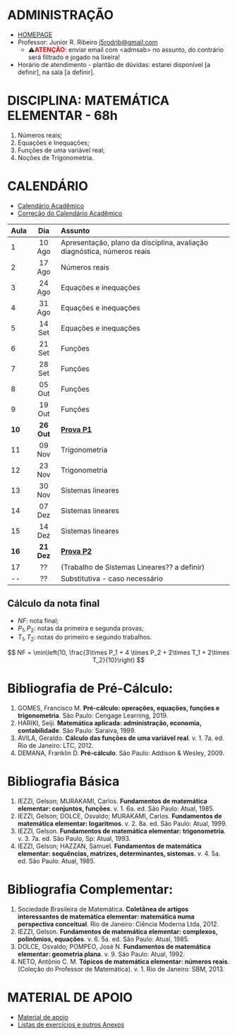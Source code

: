 <script type="text/x-mathjax-config">
MathJax.Hub.Config({tex2jax: {inlineMath: [['$','$'], ['\\(','\\)']]}});
</script>
<script type="text/javascript"
src="https://cdnjs.cloudflare.com/ajax/libs/mathjax/2.7.7/MathJax.js?config=TeX-AMS-MML_HTMLorMML">
</script>

# ADMINISTRAÇÃO
- [HOMEPAGE](https://esan.ufms.br/administracao-esan)
- Professor: Junior R. Ribeiro [j5rodrib@gmail.com](mailto:j5rodrib@gmail.com)
    - ⚠️<strong style="color:#ff0000;">ATENÇÃO</strong>: enviar email com \<admsab\> no assunto, do contrário será filtrado e jogado na lixeira!
- Horário de atendimento - plantão de dúvidas: estarei disponível [a definir], na sala [a definir].

# DISCIPLINA: MATEMÁTICA ELEMENTAR - 68h
1. Números reais;
2. Equações e Inequações;
3. Funções de uma variável real;
4. Noções de Trigonometria.

# CALENDÁRIO
- [Calendário Acadêmico](https://prograd.ufms.br/files/2023/08/Calendario2024-RESOLUCAO-COUN-n-294-de-25-08-2023.pdf)
- [Correção do Calendário Acadêmico](https://boletimoficial.ufms.br/bse/publicacao?id=526856)


| Aula   |    Dia     | Assunto                                                                 |
| :----- | :--------: | :---------------------------------------------------------------------- |
| 1      |   10 Ago   | Apresentação, plano da disciplina, avaliação diagnóstica, números reais |
| 2      |   17 Ago   | Números reais                                                           |
| 3      |   24 Ago   | Equações e inequações                                                   |
| 4      |   31 Ago   | Equações e inequações                                                   |
| 5      |   14 Set   | Equações e inequações                                                   |
| 6      |   21 Set   | Funções                                                                 |
| 7      |   28 Set   | Funções                                                                 |
| 8      |   05 Out   | Funções                                                                 |
| 9      |   19 Out   | Funções                                                                 |
| **10** | **26 Out** | [**Prova P1**](.)                                                       |
| 11     |   09 Nov   | Trigonometria                                                           |
| 12     |   23 Nov   | Trigonometria                                                           |
| 13     |   30 Nov   | Sistemas lineares                                                       |
| 14     |   07 Dez   | Sistemas lineares                                                       |
| 15     |   14 Dez   | Sistemas lineares                                                       |
| **16** | **21 Dez** | [**Prova P2**](.)                                                       |
| 17     |     ??     | (Trabalho de Sistemas Lineares?? a definir)                             |
| --     |     ??     | Substitutiva - caso necessário                                          |

## Cálculo da nota final

- $NF$: nota final;
- $P_1,P_2$: notas da primeira e segunda provas;
- $T_1,T_2$: notas do primeiro e segundo trabalhos.

$$ NF = \min\left(10, \frac{3\times P_1 + 4 \times P_2 + 2\times T_1 + 2\times T_2}{10}\right) $$


# Bibliografia de Pré-Cálculo:

1. GOMES, Francisco M. **Pré-cálculo: operações, equações, funções e trigonometria**. São Paulo: Cengage Learning, 2019.
2. HARIKI, Seiji. **Matemática aplicada: administração, economia, contabilidade**. São Paulo: Saraiva, 1999.
3. ÁVILA, Geraldo. **Cálculo das funções de uma variável real**. v. 1. 7a. ed. Rio de Janeiro: LTC, 2012.
4. DEMANA, Franklin D. **Pré-cálculo**. São Paulo: Addison & Wesley, 2009.


# Bibliografia Básica
1. IEZZI, Gelson; MURAKAMI, Carlos. **Fundamentos de matemática elementar: conjuntos, funções**. v. 1. 6a. ed. São Paulo: Atual, 1985.
2. IEZZI, Gelson; DOLCE, Osvaldo; MURAKAMI, Carlos. **Fundamentos de matemática elementar: logaritmos**. v. 2. 8a. ed. São Paulo: Atual, 1999.
3. IEZZI, Gelson. **Fundamentos de matemática elementar: trigonometria**. v. 3. 7a. ed. São Paulo, Sp: Atual, 1993.
4. IEZZI, Gelson; HAZZAN, Samuel. **Fundamentos de matemática elementar: sequências, matrizes, determinantes, sistemas**. v. 4. 5a. ed. São Paulo: Atual, 1985.


# Bibliografia Complementar:
1. Sociedade Brasileira de Matemática. **Coletânea de artigos interessantes de matemática elementar: matemática numa perspectiva conceitual**. Rio de Janeiro: Ciência Moderna Ltda, 2012.
2. IEZZI, Gelson. **Fundamentos de matemática elementar: complexos, polinômios, equações**. v. 6. 5a. ed. São Paulo: Atual, 1985.
3. DOLCE, Osvaldo; POMPEO, José N. **Fundamentos de matemática elementar: geometria plana**. v. 9. São Paulo: Atual, 1992.
4. NETO, Antônio C. M. **Tópicos de matemática elementar: números reais**. (Coleção do Professor de Matemática). v. 1. Rio de Janeiro: SBM, 2013.

# MATERIAL DE APOIO
 - [Material de apoio](https://j5rodrib.github.io/home/2024-ii/links-uteis.html)
 - [Listas de exercícios e outros Anexos](https://j5rodrib.github.io/home/2024-ii/anexos/melem/melem.html)
